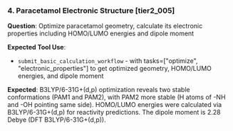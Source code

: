 ### 4. Paracetamol Electronic Structure [tier2_005]

**Question**: Optimize paracetamol geometry, calculate its electronic properties including HOMO/LUMO energies and dipole moment

**Expected Tool Use**:
- `submit_basic_calculation_workflow` - with tasks=["optimize", "electronic_properties"] to get optimized geometry, HOMO/LUMO energies, and dipole moment

**Expected**: B3LYP/6-31G+(d,p) optimization reveals two stable conformations (PAM1 and PAM2), with PAM2 more stable (H atoms of -NH and -OH pointing same side). HOMO/LUMO energies were calculated via B3LYP/6-31G+(d,p) for reactivity predictions. The dipole moment is 2.28 Debye (DFT B3LYP/6-31G+(d,p)).
